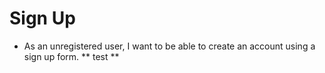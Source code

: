 # Sign Up
 * As an unregistered user, I want to be able to create an account using a sign up form.
  ** test **